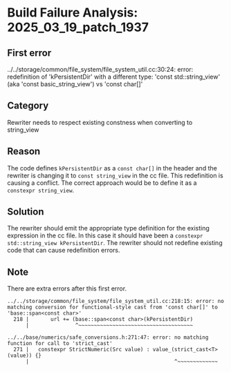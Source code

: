 # Build Failure Analysis: 2025_03_19_patch_1937

## First error

../../storage/common/file_system/file_system_util.cc:30:24: error: redefinition of 'kPersistentDir' with a different type: 'const std::string_view' (aka 'const basic_string_view<char>') vs 'const char[]'

## Category
Rewriter needs to respect existing constness when converting to string_view

## Reason
The code defines `kPersistentDir` as a `const char[]` in the header and the rewriter is changing it to `const string_view` in the cc file. This redefinition is causing a conflict. The correct approach would be to define it as a `constexpr string_view`.

## Solution
The rewriter should emit the appropriate type definition for the existing expression in the cc file. In this case it should have been a `constexpr std::string_view kPersistentDir`. The rewriter should not redefine existing code that can cause redefinition errors.

## Note
There are extra errors after this first error.
```
../../storage/common/file_system/file_system_util.cc:218:15: error: no matching conversion for functional-style cast from 'const char[]' to 'base::span<const char>'
  218 |       url += (base::span<const char>(kPersistentDir)
      |               ^~~~~~~~~~~~~~~~~~~~~~~~~~~~~~~~~~~~~~
```
```
../../base/numerics/safe_conversions.h:271:47: error: no matching function for call to 'strict_cast'
  271 |   constexpr StrictNumeric(Src value) : value_(strict_cast<T>(value)) {}
      |                                               ^~~~~~~~~~~~~~
